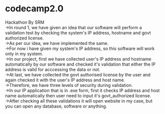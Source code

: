 # codecamp2.0
Hackathon By SRM<br>
->In round 1, we have given an idea that our software will perform a validation test by checking the system's IP address, hostname and govt authorized license.<br>
->As per our idea, we have implemented the same.<br>
->For now i have given my system's IP address, so this software will work only in my system.<br>
->In our project, first we have collected user's IP address and hostname automatically by our software and checked it's validation that either the IP address is valid for acccessing the data or not.<br>
->At last, we have collected the govt authorised license by the user and again checked it with the user's IP address and host name.<br>
->Therefore, we have three levels of security during validation.<br>
->In our IP application that is in .exe form, first it checks IP address and host name automatically then user need to input it's govt_authorized license.<br>
->After checking all these validations it will open website in my case, but you can open any database, software or anything.
